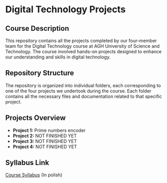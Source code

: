 # Digital Technology Projects

## Course Description
This repository contains all the projects completed by our four-member team for the Digital Technology course at AGH University of Science and Technology. The course involved hands-on projects designed to enhance our understanding and skills in digital technology.

## Repository Structure
The repository is organized into individual folders, each corresponding to one of the four projects we undertook during the course. Each folder contains all the necessary files and documentation related to that specific project.

## Projects Overview
- **Project 1:** Prime numbers encoder
- **Project 2:** NOT FINISHED YET
- **Project 3:** NOT FINISHED YET
- **Project 4:** NOT FINISHED YET

## Syllabus Link

[Course Syllabus](https://sylabusy.agh.edu.pl/pl/document/447b4627-0db7-414e-8a46-70976e72e2cf.pdf) (In polish)
